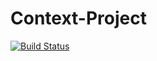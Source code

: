 # Context-Project

[![Build Status](https://travis-ci.org/Erackron/Context-Project.svg?branch=master)](https://travis-ci.org/Erackron/Context-Project)
